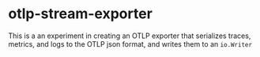 # otlp-stream-exporter
This is a an experiment in creating an OTLP exporter that serializes traces, metrics, and logs to the OTLP json format, and writes them to an `io.Writer`
